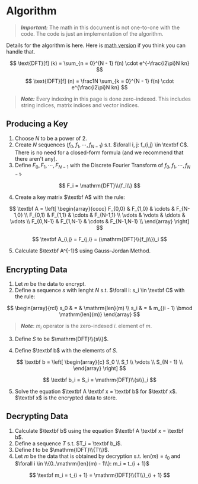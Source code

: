 # Algorithm

> **_Important:_** The math in this document is not one-to-one with the code. The code is just an implementation of the algorithm.

Details for the algorithm is here. Here is [math version](Math.md) if you think you can handle that.

$$
\text{DFT}[f] (k) = \sum_{n = 0}^{N - 1} f(n) \cdot e^{-\frac{i2\pi}N kn}
$$

$$
\text{IDFT}[f] (n) = \frac1N \sum_{k = 0}^{N - 1} f(n) \cdot e^{\frac{i2\pi}N kn}
$$

> ***Note:*** Every indexing in this page is done zero-indexed. This includes string indices, matrix indices and vector indices.

## Producing a Key

1. Choose $N$ to be a power of $2$.
2. Create $N$ sequences ($f_0, f_1, \cdots, f_{N - 1}$) s.t.  $\forall i, j: f_{i,j} \in \textbf C$. There is no need for a closed-form formula (and we recommend that there aren't any).
3. Define $F_0, F_1, \cdots, F_{N - 1}$ with the Discrete Fourier Transform of $f_0, f_1, \cdots, f_{N - 1}$.

$$
F_i = \mathrm{DFT}\\{f_i\\}
$$

4. Create a key matrix $\textbf A$ with the rule:

$$
\textbf A = \left[ \begin{array}{cccc}
	F_{0,0}   & F_{1,0}   & \cdots & F_{N-1,0}   \\
	F_{0,1}   & F_{1,1}   & \cdots & F_{N-1,1}   \\
	\vdots    & \vdots    & \ddots & \vdots      \\
	F_{0,N-1} & F_{1,N-1} & \cdots & F_{N-1,N-1} \\
\end{array} \right]
$$

$$
\textbf A_{i,j} = F_{j,i} = (\mathrm{DFT}\\{f_j\\})_i
$$

5. Calculate $\textbf A^{-1}$ using Gauss-Jordan Method.

## Encrypting Data

1. Let $m$ be the data to encrypt.
2. Define a sequence $s$ with lenght $N$ s.t. $\forall i: s_i \in \textbf C$ with the rule:

$$
\begin{array}{rcl}
s_0 & = & \mathrm{len}(m) \\
s_i & = & m_{(i - 1) \bmod \mathrm{len}(m)}
\end{array}
$$

> ***Note***: $m_i$ operator is the zero-indexed $i$. element of $m$.

3. Define $S$ to be $\mathrm{DFT}\\{s\\}$.

2. Define $\textbf b$ with the elements of $S$.

$$
\textbf b = \left[ \begin{array}{c}
	S_0       \\
	S_1       \\
	\vdots    \\
	S_{N - 1} \\
\end{array} \right]
$$

$$
\textbf b_i = S_i = \mathrm{DFT}\\{s\\}_i
$$

5. Solve the equation $\textbf A \textbf x = \textbf b$ for $\textbf x$. $\textbf x$ is the encrypted data to store.

## Decrypting Data

1. Calculate $\textbf b$ using the equation $\textbf A \textbf x = \textbf b$.
2. Define a sequence $T$ s.t. $T_i = \textbf b_i$.
3. Define $t$ to be $\mathrm{IDFT}\\{T\\}$.
4. Let $m$ be the data that is obtained by decryption s.t. $\mathrm{len}(m) = t_0$ and $\forall i \in \\{0..\mathrm{len}(m) - 1\\}: m_i = t_{i + 1}$

$$
\textbf m_i = t_{i + 1} = \mathrm{IDFT}\\{T\\}_{i + 1}
$$
